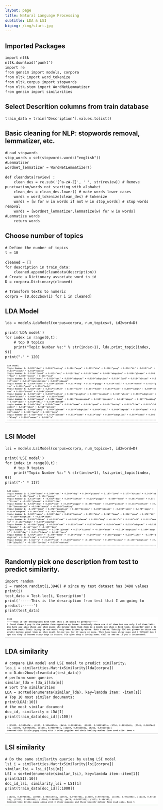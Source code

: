 ```yaml
---
layout: page
title: Natural Language Processing
subtitle: LDA & LSI
bigimg: /img/start.jpg
---
```

## Imported Packages
```
import nltk
nltk.download('punkt')
import re
from gensim import models, corpora
from nltk import word_tokenize
from nltk.corpus import stopwords
from nltk.stem import WordNetLemmatizer
from gensim import similarities
```

## Select Descrition columns from train database
```
train_data = train['Description'].values.tolist()
```

## Basic cleaning for NLP: stopwords removal, lemmatizer, etc.
```
#Load stopwords
stop_words = set(stopwords.words("english"))
#Lemmatizer
wordnet_lemmatizer = WordNetLemmatizer()

def cleandata(review) :
    clean_des = re.sub('[^a-zA-Z]', ' ', str(review)) # Remove punctuation/words not starting with alphabet
    clean_des = clean_des.lower() # make words lower cases
    words = word_tokenize(clean_des) # tokenize
    words = [w for w in words if not w in stop_words] # stop words removal
    words = [wordnet_lemmatizer.lemmatize(w) for w in words] #Lemmatize words
    return words
```

## Choose number of topics
```
# Define the number of topics
t = 10

cleaned = []
for description in train_data:
    cleaned.append(cleandata(description))
# Create a Dictionary associate word to id
D = corpora.Dictionary(cleaned)

# Transform texts to numeric
corpra = [D.doc2bow(i) for i in cleaned]
```

## LDA Model
```
lda = models.LdaModel(corpus=corpra, num_topics=t, id2word=D)

print('LDA model')
for index in range(0,t):
    # top 9 topics
    print("Topic Number %s:" % str(index+1), lda.print_topic(index, 9))
print("-" * 120)
```
![LDA screen shot](/img/LDA.png)

## LSI Model
```
lsi = models.LsiModel(corpus=corpra, num_topics=t, id2word=D)

print('LSI model')
for index in range(0,t):
    # top 9 topics
    print("Topic Number %s:" % str(index+1), lsi.print_topic(index, 9))
print("-" * 117)
```

![LSI screen shot](/img/LSI.png)

## Randomly pick one description from test to predict similarity.
```
import random
i = random.randint(1,3948) # since my test dataset has 3498 values 
print(i)
test_data = Test.loc[i,'Description']
print('-----This is the description from test that I am going to predict:-----')
print(test_data)
```

![random description selection](/img/random-sentence.png)

## LDA similarity
```
# compare LDA model and LSI model to predict similarity.
lda_i = similarities.MatrixSimilarity(lda[corpra])
m = D.doc2bow(cleandata(test_data))
# perform some queries
similar_lda = lda_i[lda[m]]
# Sort the similarities
LDA = sorted(enumerate(similar_lda), key=lambda item: -item[1])
# Top 10 most similar documents:
print(LDA[:10])
# the most similar document
doc_id, similarity = LDA[1]
print(train_data[doc_id][:100])
```

![LDA similarity compare screen shot](/img/LDA-similarity.png)

## LSI similarity
```
# Do the same similarity queries by using LSI model
lsi_i = similarities.MatrixSimilarity(lsi[corpra])
similar_lsi = lsi_i[lsi[m]]
LSI = sorted(enumerate(similar_lsi), key=lambda item:-item[1])
print(LSI[:10])
doc_id_lsi, similarity_lsi = LSI[1]
print(train_data[doc_id][:1000])
```

![LSI similarity compare screen shot](/img/LSI-similarity.png)
